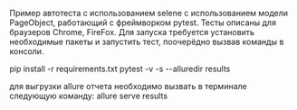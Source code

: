 Пример автотеста с использованием selene с использованием модели PageObject, работающий с фреймворком pytest.
Тесты описаны для браузеров Chrome, FireFox. 
Для запуска требуется установить необходимые пакеты и запустить тест, поочерёдно вызвав команды в консоли. 

pip install -r requirements.txt
pytest -v -s --alluredir results

для выгрузки allure отчета необходимо вызвать в терминале следующую команду:
allure serve results